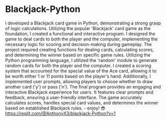 # Blackjack-Python
I developed a Blackjack card game in Python, demonstrating a strong grasp of logic calculations. Utilizing the popular 'Blackjack' card game as the foundation, I created a functional and interactive program.
I designed the game to deal cards to both the player and the computer, implementing the necessary logic for scoring and decision-making during gameplay. The project required creating functions for dealing cards, calculating scores, and determining the winner based on specific game rules.
Utilizing the Python programming language, I utilized the 'random' module to generate random cards for both the player and the computer. I created a scoring system that accounted for the special value of the Ace card, allowing it to be worth either 1 or 11 points based on the player's hand. Additionally, I implemented user prompts, allowing players to choose whether to draw another card ('y') or pass ('n').
The final program provides an engaging and interactive Blackjack experience for users. It features clear prompts and feedback, ensuring a user-friendly interface. The game accurately calculates scores, handles special card values, and determines the winner based on established Blackjack rules. - enjoy! 😎 https://replit.com/@AnthonyX3/blackjack-Python?v=1

